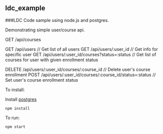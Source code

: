 ## ldc_example

###LDC Code sample using node.js and postgres.

Demonstrating simple user/course api. 

GET 	/api/courses

GET 	/api/users					// Get list of all users
GET 	/api/users/:user_id			// Get info for specific user
GET 	/api/users/:user_id/courses?status=:status	// Get list of courses for user with given enrollment status

DELETE 	/api/users/:user_id/courses/:course_id	// Delete user's course enrollment
POST 	/api/users/:user_id/courses/:course_id/status=:status	// Set user's course enrollment status


To install:

Install [postgres](https://www.postgresql.org/download/)

```
npm install
```

To run:
```
npm start
```


